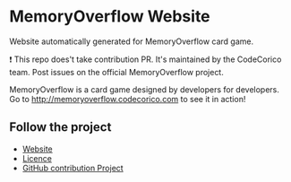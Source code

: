 # MemoryOverflow Website

Website automatically generated for MemoryOverflow card game.

:exclamation: This repo does't take contribution PR. It's maintained by the CodeCorico team. Post issues on the official MemoryOverflow project.

MemoryOverflow is a card game designed by developers for developers. Go to http://memoryoverflow.codecorico.com to see it in action!

## Follow the project

* [Website](http://memoryoverflow.codecorico.com)
* [Licence](https://github.com/CodeCorico/MemoryOverflow-website/blob/master/LICENSE)
* [GitHub contribution Project](https://github.com/CodeCorico/MemoryOverflow)
